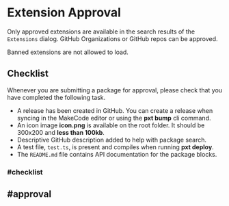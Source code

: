 # Extension Approval

Only approved extensions are available in the search results of the ``Extensions`` dialog.
GitHub Organizations or GitHub repos can be approved.

Banned extensions are not allowed to load.

## Checklist

Whenever you are submitting a package for approval, please check that you have completed the following task.

* A release has been created in GitHub. You can create a release when syncing in the MakeCode editor or using the **pxt bump** cli command.
* An icon image **icon.png** is available on the root folder. It should be 300x200 and **less than 100kb**.
* Descriptive GitHub description added to help with package search.
* A test file, ``test.ts``, is present and compiles when running **pxt deploy**.
* The ``README.md`` file contains API documentation for the package blocks. 

### #checklist

## #approval